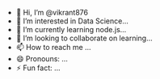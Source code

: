 - 👋 Hi, I’m @vikrant876
- 👀 I’m interested in Data Science...
- 🌱 I’m currently learning node.js...
- 💞️ I’m looking to collaborate on learning...
- 📫 How to reach me ...
- 😄 Pronouns: ...
- ⚡ Fun fact: ...

<!---
vikrant876/vikrant876 is a ✨ special ✨ repository because its `README.md` (this file) appears on your GitHub profile.
You can click the Preview link to take a look at your changes.
--->
